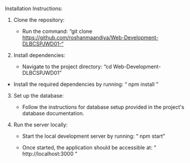 Installation Instructions: 

1. Clone the repository:
   - Run the command:
“git clone https://github.com/roshanmaandiya/Web-Development-DLBCSPJWD01-“

2. Install dependencies:
   - Navigate to the project directory:
     “cd Web-Development-DLBCSPJWD01”
  
 - Install the required dependencies by running:
  “  npm install ”

3. Set up the database:
   - Follow the instructions for database setup provided in the project's database documentation.

4. Run the server locally:
   - Start the local development server by running:
    “ npm start”

   - Once started, the application should be accessible at:
   “  http://localhost:3000 “

